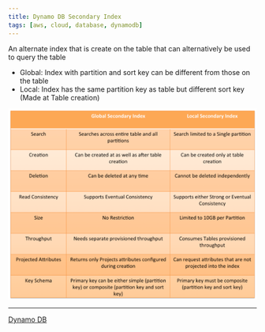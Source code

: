 ```yaml
---
title: Dynamo DB Secondary Index
tags: [aws, cloud, database, dynamodb]
---
```


An alternate index that is create on the table that can alternatively be used to query the table
* Global: Index with partition and sort key can be different from those on the table
* Local: Index has the same partition key as table but different sort key (Made at Table creation)

![Dynamo DB Index Types|600](../../images/dynamodb-secondary-index.png)

---

[Dynamo DB](Dynamo%20DB.md)